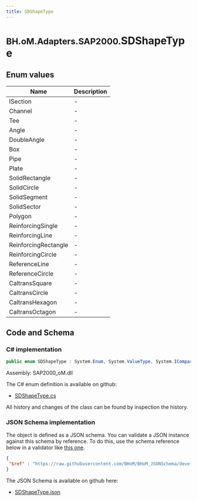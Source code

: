 ```yaml
---
title: SDShapeType
---
```


# <small>BH.oM.Adapters.SAP2000.</small>**SDShapeType**



## Enum values

| Name            | Description                                                    |
|-----------------|----------------------------------------------------------------|
| ISection |  -  |
| Channel |  -  |
| Tee |  -  |
| Angle |  -  |
| DoubleAngle |  -  |
| Box |  -  |
| Pipe |  -  |
| Plate |  -  |
| SolidRectangle |  -  |
| SolidCircle |  -  |
| SolidSegment |  -  |
| SolidSector |  -  |
| Polygon |  -  |
| ReinforcingSingle |  -  |
| ReinforcingLine |  -  |
| ReinforcingRectangle |  -  |
| ReinforcingCircle |  -  |
| ReferenceLine |  -  |
| ReferenceCircle |  -  |
| CaltransSquare |  -  |
| CaltransCircle |  -  |
| CaltransHexagon |  -  |
| CaltransOctagon |  -  |


## Code and Schema

### C# implementation

``` C# title="C#"
public enum SDShapeType : System.Enum, System.ValueType, System.IComparable, System.ISpanFormattable, System.IFormattable, System.IConvertible
```

Assembly: SAP2000_oM.dll

The C# enum definition is available on github:

- [SDShapeType.cs](https://github.com/BHoM/SAP2000_Toolkit/blob/develop/SAP2000_oM/Enums\SDShapeType.cs)

All history and changes of the class can be found by inspection the history.
### JSON Schema implementation

The object is defined as a JSON schema. You can validate a JSON instance against this schema by reference. To do this, use the schema reference below in a validator like [this one](https://www.jsonschemavalidator.net/).

``` json title="JSON Schema"
{
 "$ref" : "https://raw.githubusercontent.com/BHoM/BHoM_JSONSchema/develop/SAP2000_oM/SDShapeType.json"
}
```

The JSON Schema is available on github here:

- [SDShapeType.json](https://github.com/BHoM/BHoM_JSONSchema/blob/develop/SAP2000_oM/SDShapeType.json)
